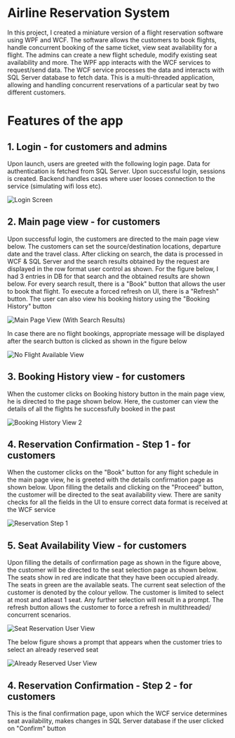 # Airline Reservation System

In this project, I created a miniature version of a flight reservation software using WPF and WCF. The software allows the customers to book flights, handle concurrent booking of the same ticket, view seat availability for a flight. The admins can create a new flight schedule, modify existing seat availability and more.  The WPF app interacts with the WCF services to request/send data. The WCF service processes the data and interacts with SQL Server database to fetch data. This is a multi-threaded application, allowing and handling concurrent reservations of a particular seat by two different customers. 

# Features of the app

## 1. Login - for customers and admins

Upon launch, users are greeted with the following login page. Data for authentication is fetched from SQL Server. Upon successful login, sessions is created. Backend handles cases where user looses connection to the service (simulating wifi loss etc).

![Login Screen](https://user-images.githubusercontent.com/40236708/143803206-aa6970df-d859-47da-b0d5-4222814a33ea.PNG)


## 2. Main page view - for customers

Upon successful login, the customers are directed to the main page view below. The customers can set the source/destination locations, departure date and the travel class. After clicking on search, the data is processed in WCF & SQL Server and the search results obtained by the request are displayed in the row format user control as shown. For the figure below, I had 3 entries in DB for that search and the obtained results are shown below. For every search result, there is a "Book" button that allows the user to book that flight.
To execute a forced refresh on UI, there is a "Refresh" button. The user can also view his booking history using the "Booking History" button

![Main Page View (With Search Results)](https://user-images.githubusercontent.com/40236708/143803815-f6e90e73-d002-4c7e-8a12-99661e64493c.PNG)

In case there are no flight bookings, appropriate message will be displayed after the search button is clicked as shown in the figure below

![No Flight Available View](https://user-images.githubusercontent.com/40236708/143804544-f20c2410-5282-4d1b-910f-0956f14890ca.PNG)


## 3. Booking History view - for customers

When the customer clicks on Booking history button in the main page view, he is directed to the page shown below. Here, the customer can view the details of all the flights he successfully booked in the past

![Booking History View 2](https://user-images.githubusercontent.com/40236708/143804678-ba7e7d85-336a-45d5-abde-bd394ec95124.PNG)


## 4. Reservation Confirmation - Step 1 - for customers

When the customer clicks on the "Book" button for any flight schedule in the main page view, he is greeted with the details confirmation page as shown below. Upon filling the details and clicking on the "Proceed" button, the customer will be directed to the seat availability view. There are sanity checks for all the fields in the UI to ensure correct data format is received at the WCF service

![Reservation Step 1](https://user-images.githubusercontent.com/40236708/143804956-29f0a0db-65ca-4536-92ac-09dd30957f1d.PNG)


## 5. Seat Availability View - for customers

Upon filling the details of confirmation page as shown in the figure above, the customer will be directed to the seat selection page as shown below. The seats show in red are indicate that they have been occupied already. The seats in green are the available seats. The current seat selection of the customer is denoted by the colour yellow. The customer is limited to select at most and atleast 1 seat. Any further selection will result in a prompt. The refresh button allows the customer to force a refresh in multithreaded/ concurrent scenarios.

![Seat Reservation User View](https://user-images.githubusercontent.com/40236708/143805691-4b86b450-cb7a-448c-a742-464ba9eb9b7f.PNG)

The below figure shows a prompt that appears when the customer tries to select an already reserved seat

![Already Reserved User View](https://user-images.githubusercontent.com/40236708/143805744-189de3d2-5f84-4904-872d-b8138dc97cb5.PNG)


## 4. Reservation Confirmation - Step 2 - for customers

This is the final confirmation page, upon which the WCF service determines seat availability, makes changes in SQL Server database if the user clicked on "Confirm" button



